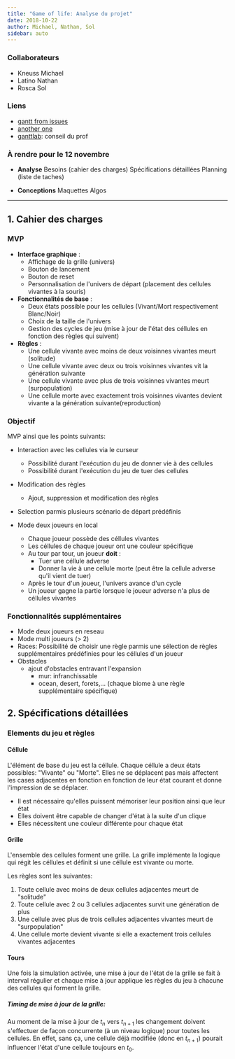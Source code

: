 ```yaml
---
title: "Game of life: Analyse du projet"
date: 2018-10-22
author: Michael, Nathan, Sol
sidebar: auto
---
```


### Collaborateurs

* Kneuss Michael
* Latino Nathan
* Rosca Sol

### Liens

* [gantt from issues](https://github.com/neyric/gh-issues-gantt)
* [another one](https://github.com/realm/github-gantt)
* [ganttlab](https://www.ganttlab.org/): conseil du prof

### À rendre pour le 12 novembre

* **Analyse**
<Check state="true">Besoins (cahier des charges)</Check>
<Check state="false">Spécifications détaillées</Check>
<Check state="false">Planning (liste de taches)</Check>


* **Conceptions**
<Check state="false">Maquettes </Check>
<Check state="false">Algos</Check>

----

## 1. Cahier des charges

### MVP
* **Interface graphique** :
    * Affichage de la grille (univers)
    * Bouton de lancement
    * Bouton de reset
    * Personnalisation de l'univers de départ (placement des cellules vivantes à la souris)
* **Fonctionnalités de base** :
    * Deux états possible pour les cellules (Vivant/Mort respectivement Blanc/Noir)
    * Choix de la taille de l'univers
    * Gestion des cycles de jeu (mise à jour de l'état des céllules en fonction des règles qui suivent)
* **Règles** :
    * Une cellule vivante avec moins de deux voisinnes vivantes meurt (solitude)
    * Une cellule vivante avec deux ou trois voisinnes vivantes vit la génération suivante
    * Une cellule vivante avec plus de trois voisinnes vivantes meurt (surpopulation)
    * Une cellule morte avec exactement trois voisinnes vivantes devient vivante a la génération suivante(reproduction)


### Objectif
MVP ainsi que les points suivants:

* Interaction avec les cellules via le curseur
    * Possibilité durant l'exécution du jeu de donner vie à des cellules
    * Possibilité durant l'exécution du jeu de tuer des cellules

* Modification des règles
    * Ajout, suppression et modification des règles

* Selection parmis plusieurs scénario de départ prédéfinis

* Mode deux joueurs en local
    * Chaque joueur possède des céllules vivantes
    * Les céllules de chaque joueur ont une couleur spécifique
    * Au tour par tour, un joueur **doit** :
        * Tuer une céllule adverse
        * Donner la vie à une cellule morte (peut être la cellule adverse qu'il vient de tuer)
    * Après le tour d'un joueur, l'univers avance d'un cycle
    * Un joueur gagne la partie lorsque le joueur adverse n'a plus de céllules vivantes

### Fonctionnalités supplémentaires
* Mode deux joueurs en reseau
* Mode multi joueurs (> 2)
* Races: Possibilité de choisir une règle parmis une sélection de règles supplémentaires prédéfinies pour les céllules d'un joueur
* Obstacles
    * ajout d'obstacles entravant l'expansion 
        * mur: infranchissable
        * ocean, desert, forets,... (chaque biome à une règle supplémentaire spécifique)



## 2. Spécifications détaillées

### Elements du jeu et règles

#### Céllule
L'élément de base du jeu est la céllule. Chaque céllule a deux états possibles: "Vivante" ou "Morte". Elles ne se déplacent pas mais affectent les cases adjacentes en fonction en fonction de leur état courant et donne l'impression de se déplacer.

* Il est nécessaire qu'elles puissent mémoriser leur position ainsi que leur état
* Elles doivent être capable de changer d'état à la suite d'un clique
* Elles nécessitent une couleur différente pour chaque état

#### Grille
L'ensemble des cellules forment une grille. La grille implémente la logique qui régit les céllules et définit si une céllule est vivante ou morte.

Les règles sont les suivantes:
1. Toute cellule avec moins de deux cellules adjacentes meurt de "solitude"
2. Toute cellule avec 2 ou 3 cellules adjacentes survit une génération de plus
3. Une cellule avec plus de trois cellules adjacentes vivantes meurt de "surpopulation"
4. Une cellule morte devient vivante si elle a exactement trois cellules vivantes adjacentes

#### Tours
Une fois la simulation activée, une mise à jour de l'état de la grille se fait à interval régulier et chaque mise à jour applique les règles du jeu à chacune des cellules qui forment la grille.

<Container type="warning" header="Point chaud">

##### Timing de mise à jour de la grille:

Au moment de la mise à jour de $t_n$ vers $t_{n+1}$ les changement doivent s'effectuer de façon concurrente (à un niveau logique) pour toutes les cellules. En effet, sans ça, une cellule déjà modifiée (donc en $t_{n+1}$) pourait influencer l'état d'une cellule toujours en $t_0$.

</Container>